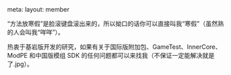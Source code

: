 <route lang="yaml">
meta:
  layout: member
</route>

“方法放寒假”是脸滚键盘滚出来的，所以拗口的话你可以直接叫我“寒假”（虽然熟的人会叫我“咩咩”）。

热衷于基岩版开发的研究，如果有关于国际版附加包、GameTest、InnerCore、ModPE 和中国版模组 SDK 的任何问题都可以来找我（不保证一定能解决就是了.jpg）。
